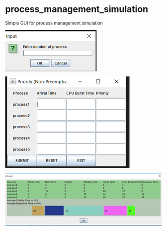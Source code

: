 # process_management_simulation
Simple GUI for process management simulation

![Alt text](snip1.PNG?raw=true "first screen")

![Alt text](snip2.PNG?raw=true "second screen")

![Alt text](snip.PNG?raw=true "third screen")
